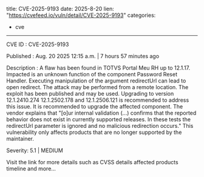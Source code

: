  
title: CVE-2025-9193
date: 2025-8-20
lien: "https://cvefeed.io/vuln/detail/CVE-2025-9193"
categories:
  - cve
---

CVE ID : CVE-2025-9193

Published :  Aug. 20
2025
12:15 a.m. | 7 hours
57 minutes ago

Description : A flaw has been found in TOTVS Portal Meu RH up to 12.1.17. Impacted is an unknown function of the component Password Reset Handler. Executing manipulation of the argument redirectUrl can lead to open redirect. The attack may be performed from a remote location. The exploit has been published and may be used. Upgrading to version 12.1.2410.274
12.1.2502.178 and 12.1.2506.121 is recommended to address this issue. It is recommended to upgrade the affected component. The vendor explains
that "[o]ur internal validation (...) confirms that the reported behavior does not exist in currently supported releases. In these tests
the redirectUrl parameter is ignored
and no malicious redirection occurs." This vulnerability only affects products that are no longer supported by the maintainer.

Severity: 5.1 | MEDIUM

Visit the link for more details
such as CVSS details
affected products
timeline
and more...
